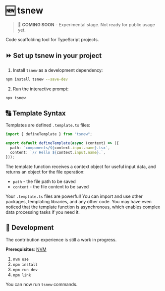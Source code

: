 # 🆕 tsnew

> 🚧 **COMING SOON** - Experimental stage. Not ready for public usage yet.

Code scaffolding tool for TypeScript projects.

## ⏩ Set up tsnew in your project

1. Install `tsnew` as a development dependency:

```sh
npm install tsnew --save-dev
```

2. Run the interactive prompt:

```sh
npx tsnew
```

## 🔠 Template Syntax

Templates are defined `.template.ts` files:

```ts
import { defineTemplate } from "tsnew";

export default defineTemplate(async (context) => ({
  path: `components/${context.input.name}.tsx`,
  content: `// Hello ${context.input.name}.`,
}));
```

The template function receives a context object for useful input data, and returns an object for the file operation:

- `path` - the file path to be saved
- `content` - the file content to be saved

Your `.template.ts` files are powerful! You can import and use other packages, templating libraries, and any other code. You may have even noticed that the template function is asynchronous, which enables complex data processing tasks if you need it.

## 🎦 Development

The contribution experience is still a work in progress.

**Prerequisites**: [NVM](https://nvm.sh/)

1. `nvm use`
2. `npm install`
3. `npm run dev`
4. `npm link`

You can now run `tsnew` commands.

